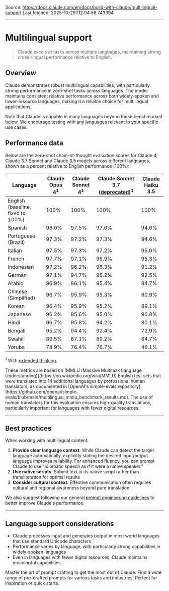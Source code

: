 Source: https://docs.claude.com/en/docs/build-with-claude/multilingual-support
Last fetched: 2025-10-29T12:04:58.743394

---

# Multilingual support

> Claude excels at tasks across multiple languages, maintaining strong cross-lingual performance relative to English.

## Overview

Claude demonstrates robust multilingual capabilities, with particularly strong performance in zero-shot tasks across languages. The model maintains consistent relative performance across both widely-spoken and lower-resource languages, making it a reliable choice for multilingual applications.

Note that Claude is capable in many languages beyond those benchmarked below. We encourage testing with any languages relevant to your specific use cases.

## Performance data

Below are the zero-shot chain-of-thought evaluation scores for Claude 4, Claude 3.7 Sonnet and Claude 3.5 models across different languages, shown as a percent relative to English performance (100%):

| Language                          | Claude Opus 4<sup>1</sup> | Claude Sonnet 4<sup>1</sup> | Claude Sonnet 3.7 ([deprecated](/en/docs/about-claude/model-deprecations))<sup>1</sup> | Claude Haiku 3.5 |
| --------------------------------- | ------------------------- | --------------------------- | -------------------------------------------------------------------------------------- | ---------------- |
| English (baseline, fixed to 100%) | 100%                      | 100%                        | 100%                                                                                   | 100%             |
| Spanish                           | 98.0%                     | 97.5%                       | 97.6%                                                                                  | 94.6%            |
| Portuguese (Brazil)               | 97.3%                     | 97.2%                       | 97.3%                                                                                  | 94.6%            |
| Italian                           | 97.5%                     | 97.3%                       | 97.2%                                                                                  | 95.0%            |
| French                            | 97.7%                     | 97.1%                       | 96.9%                                                                                  | 95.3%            |
| Indonesian                        | 97.2%                     | 96.2%                       | 96.3%                                                                                  | 91.2%            |
| German                            | 97.1%                     | 94.7%                       | 96.2%                                                                                  | 92.5%            |
| Arabic                            | 96.9%                     | 96.1%                       | 95.4%                                                                                  | 84.7%            |
| Chinese (Simplified)              | 96.7%                     | 95.9%                       | 95.3%                                                                                  | 90.9%            |
| Korean                            | 96.4%                     | 95.9%                       | 95.2%                                                                                  | 89.1%            |
| Japanese                          | 96.2%                     | 95.6%                       | 95.0%                                                                                  | 90.8%            |
| Hindi                             | 96.7%                     | 95.8%                       | 94.2%                                                                                  | 80.1%            |
| Bengali                           | 95.2%                     | 94.4%                       | 92.4%                                                                                  | 72.9%            |
| Swahili                           | 89.5%                     | 87.1%                       | 89.2%                                                                                  | 64.7%            |
| Yoruba                            | 78.9%                     | 76.4%                       | 76.7%                                                                                  | 46.1%            |

<sup>1</sup> With [extended thinking](/en/docs/build-with-claude/extended-thinking).

<Note>
  These metrics are based on [MMLU (Massive Multitask Language Understanding)](https://en.wikipedia.org/wiki/MMLU) English test sets that were translated into 14 additional languages by professional human translators, as documented in [OpenAI's simple-evals repository](https://github.com/openai/simple-evals/blob/main/multilingual_mmlu_benchmark_results.md). The use of human translators for this evaluation ensures high-quality translations, particularly important for languages with fewer digital resources.
</Note>

***

## Best practices

When working with multilingual content:

1. **Provide clear language context**: While Claude can detect the target language automatically, explicitly stating the desired input/output language improves reliability. For enhanced fluency, you can prompt Claude to use "idiomatic speech as if it were a native speaker."
2. **Use native scripts**: Submit text in its native script rather than transliteration for optimal results
3. **Consider cultural context**: Effective communication often requires cultural and regional awareness beyond pure translation

We also suggest following our general [prompt engineering guidelines](/en/docs/build-with-claude/prompt-engineering/overview) to better improve Claude's performance.

***

## Language support considerations

* Claude processes input and generates output in most world languages that use standard Unicode characters
* Performance varies by language, with particularly strong capabilities in widely-spoken languages
* Even in languages with fewer digital resources, Claude maintains meaningful capabilities

<CardGroup cols={2}>
  <Card title="Prompt Engineering Guide" icon="pen" href="/en/docs/build-with-claude/prompt-engineering/overview">
    Master the art of prompt crafting to get the most out of Claude.
  </Card>

  <Card title="Prompt Library" icon="books" href="/en/resources/prompt-library">
    Find a wide range of pre-crafted prompts for various tasks and industries. Perfect for inspiration or quick starts.
  </Card>
</CardGroup>